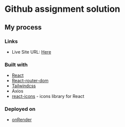 # Github assignment solution

## My process

### Links

- Live Site URL: [Here]()

### Built with

- [React](https://reactjs.org/)
- [React-router-dom](https://reactrouter.com/en/main)
- [Tailwindcss](https://tailwindcss.com)
- Axios
- [react-icons](https://react-icons.github.io/react-icons) - icons library for React

### Deployed on

- [onRender](https://render.com/)
